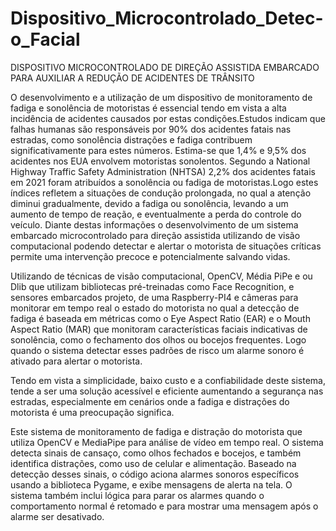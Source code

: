 # Dispositivo_Microcontrolado_Detec-o_Facial
DISPOSITIVO MICROCONTROLADO DE DIREÇÃO ASSISTIDA EMBARCADO PARA AUXILIAR A REDUÇÃO DE ACIDENTES DE TRÂNSITO 

O desenvolvimento e a utilização de um dispositivo de monitoramento de fadiga e sonolência de motoristas é essencial tendo em vista a alta incidência de acidentes causados por estas condições.Estudos indicam que falhas humanas são responsáveis por 90% dos acidentes fatais nas estradas, como sonolência distrações e fadiga contribuem significativamente para estes números. Estima-se que 1,4% e 9,5% dos acidentes nos EUA envolvem motoristas sonolentos. Segundo a National Highway Traffic Safety Administration (NHTSA) 2,2% dos acidentes fatais em 2021 foram atribuídos a sonolência ou fadiga de motoristas.Logo estes índices refletem a situações de condução prolongada, no qual a atenção diminui gradualmente, devido a fadiga ou sonolência, levando a um aumento de tempo de reação, e eventualmente a perda do controle do veículo. Diante destas informações o desenvolvimento de um sistema embarcado microcontrolado para direção assistida utilizando de visão computacional podendo detectar e alertar o motorista de situações críticas permite uma intervenção precoce e potencialmente salvando vidas. 

Utilizando de técnicas de visão computacional, OpenCV, Média PiPe e ou Dlib que utilizam bibliotecas pré-treinadas como Face Recognition, e sensores embarcados projeto, de uma Raspberry-PI4 e câmeras para monitorar em tempo real o estado do motorista no qual a detecção de fadiga é baseada em métricas como o Eye Aspect Ratio (EAR) e o Mouth Aspect Ratio (MAR) que monitoram características faciais indicativas de sonolência, como o fechamento dos olhos ou bocejos frequentes. Logo quando o sistema detectar esses padrões de risco um alarme sonoro é ativado para alertar o motorista. 

Tendo em vista a simplicidade, baixo custo e a confiabilidade deste sistema, tende a ser uma solução acessível e eficiente aumentando a segurança nas estradas, especialmente em cenários onde a fadiga e distrações do motorista é uma preocupação significa.


Este sistema de monitoramento de fadiga e distração do motorista que utiliza OpenCV e MediaPipe para análise de vídeo em tempo real. O sistema detecta sinais de cansaço, como olhos fechados e bocejos, e também identifica distrações, como uso de celular e alimentação. Baseado na detecção desses sinais, o código aciona alarmes sonoros específicos usando a biblioteca Pygame, e exibe mensagens de alerta na tela. O sistema também inclui lógica para parar os alarmes quando o comportamento normal é retomado e para mostrar uma mensagem após o alarme ser desativado.
